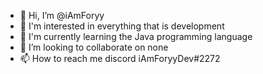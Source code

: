 - 👋 Hi, I’m @iAmForyy
- 👀 I'm interested in everything that is development
- 🌱 I'm currently learning the Java programming language 
- 💞️ I’m looking to collaborate on none
- 📫 How to reach me discord iAmForyyDev#2272

<!---
iAmForyy/iAmForyy is a ✨ special ✨ repository because its `README.md` (this file) appears on your GitHub profile.
You can click the Preview link to take a look at your changes.
--->
